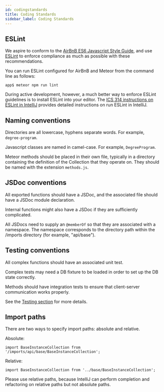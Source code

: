 ```yaml
---
id: codingstandards
title: Coding Standards
sidebar_label: Coding Standards
---
```


## ESLint

We aspire to conform to the [AirBnB ES6 Javascript Style Guide](http://airbnb.io/javascript/), and use [ESLint](http://eslint.org/) to enforce compliance as much as possible with these recommendations. 

You can run ESLint configured for AirBnB and Meteor from the command line as follows:

```
app$ meteor npm run lint
```

During active development, however, a much better way to enforce ESLint guidelines is to install ESLint into your editor. 
The [ICS 314 instructions on ESLint in IntelliJ](http://courses.ics.hawaii.edu/ics314f16/morea/coding-standards/experience-install-eslint.html) provides detailed instructions on run ESLint in IntelliJ.
 
 
## Naming conventions

Directories are all lowercase, hyphens separate words. For example, `degree-program`.

Javascript classes are named in camel-case. For example, `DegreeProgram`.

Meteor methods should be placed in their own file, typically in a directory containing the definition of the Collection that they operate on.  They should be named with the extension `methods.js`.


## JSDoc conventions

All exported functions should have a JSDoc, and the associated file should have a JSDoc module declaration.
 
Internal functions might also have a JSDoc if they are sufficiently complicated.

All JSDocs need to supply an `@memberOf` so that they are associated with a namespace. The namespace corresponds to the directory path within the /imports directory (for example, "api/base").


## Testing conventions

All complex functions should have an associated unit test. 

Complex tests may need a DB fixture to be loaded in order to set up the DB state correctly.

Methods should have integration tests to ensure that client-server communication works properly. 

See the [Testing section](./testing.html) for more details.

## Import paths

There are two ways to specify import paths: absolute and relative.

Absolute:

```
import BaseInstanceCollection from '/imports/api/base/BaseInstanceCollection';
```

Relative:

```
import BaseInstanceCollection from '../base/BaseInstanceCollection';
```

Please use relative paths, because IntelliJ can perform completion and refactoring on relative paths but not absolute paths.

 
